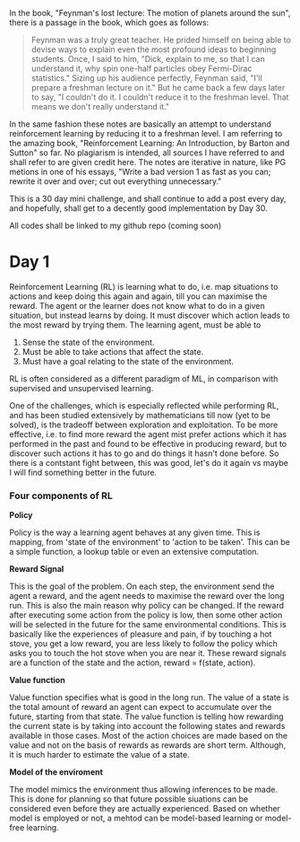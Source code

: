 In the book, "Feynman's lost lecture: The motion of planets around the sun", there is a passage in the book, which goes as follows:

> Feynman was a truly great teacher. He prided himself on being able to devise ways to explain even the most profound ideas to beginning students. Once, I said to him, "Dick, explain to me, so that I can understand it, why spin one-half particles obey Fermi-Dirac statistics." Sizing up his audience perfectly, Feynman said, "I'll prepare a freshman lecture on it." But he came back a few days later to say, "I couldn't do it. I couldn't reduce it to the freshman level. That means we don't really understand it."

In the same fashion these notes are basically an attempt to understand reinforcement learning by reducing it to a freshman level. I am referring to the amazing book, "Reinforcement Learning: An Introduction, by Barton and Sutton" so far. No plagiarism is intended, all sources I have referred to and shall refer to are given credit here. 
The notes are iterative in nature, like PG metions in one of his essays, "Write a bad version 1 as fast as you can; rewrite it over and over; cut out everything unnecessary."

This is a 30 day mini challenge, and shall continue to add a post every day, and hopefully, shall get to a decently good implementation by Day 30. 

All codes shall be linked to my github repo (coming soon)

# Day 1

Reinforcement Learning (RL) is learning what to do, i.e. map situations to actions and keep doing this again and again, till you can maximise the reward. The agent or the learner does not know what to do in a given situation, but instead learns by doing. It must discover which action leads to the most reward by trying them. 
The learning agent, must be able to 
1. Sense the state of the environment. 
2. Must be able to take actions that affect the state.
3. Must have a goal relating to the state of the environment.

RL is often considered as a different paradigm of ML, in comparison with supervised and unsupervised learning.

One of the challenges, which is especially reflected while performing RL, and has been studied extensively by mathematicians till now (yet to be solved), is the tradeoff between exploration and exploitation. To be more effective, i.e. to find more reward the agent mist prefer actions which it has performed in the past and found to be effective in producing reward, but to discover such actions it has to go and do things it hasn't done before. So there is a contstant fight between, this was good, let's do it again vs maybe I will find something better in the future. 

### Four components of RL 

**Policy**

Policy is the way a learning agent behaves at any given time. This is mapping, from 'state of the environment' to 'action to be taken'. This can be a simple function, a lookup table or even an extensive computation.

**Reward Signal** 

This is the goal of the problem. On each step, the environment send the agent a reward, and the agent needs to maximise the reward over the long run. This is also the main reason why policy can be changed. If the reward after executing some action from the policy is low, then some other action will be selected in the future for the same environmental conditions. This is basically like the experiences of pleasure and pain, if by touching a hot stove, you get a low reward, you are less likely to follow the policy which asks you to touch the hot stove when you are near it. These reward signals are a function of the state and the action, reward =  f(state, action).

**Value function**

Value function specifies what is good in the long run. The value of a state is the total amount of reward an agent can expect to accumulate over the future, starting from that state. The value function is telling how rewarding the current state is by taking into account the following states and rewards available in those cases. Most of the action choices are made based on the value and not on the basis of rewards as rewards are short term. Although, it is much harder to estimate the value of a state.

**Model of the enviroment** 

The model mimics the environment thus allowing inferences to be made. This is done for planning so that future possible siuations can be considered even before they are actually experienced. Based on whether model is employed or not, a mehtod can be model-based learning or model-free learning. 

